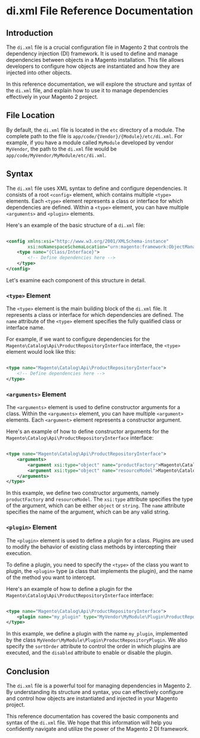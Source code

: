 # di.xml File Reference Documentation

## Introduction

The `di.xml` file is a crucial configuration file in Magento 2 that controls the dependency injection (DI) framework. It
is used to define and manage dependencies between objects in a Magento installation. This file allows developers to
configure how objects are instantiated and how they are injected into other objects.

In this reference documentation, we will explore the structure and syntax of the `di.xml` file, and explain how to use
it to manage dependencies effectively in your Magento 2 project.

## File Location

By default, the `di.xml` file is located in the `etc` directory of a module. The complete path to the file
is `app/code/{Vendor}/{Module}/etc/di.xml`. For example, if you have a module called `MyModule` developed by
vendor `MyVendor`, the path to the `di.xml` file would be `app/code/MyVendor/MyModule/etc/di.xml`.

## Syntax

The `di.xml` file uses XML syntax to define and configure dependencies. It consists of a root `<config>` element, which
contains multiple `<type>` elements. Each `<type>` element represents a class or interface for which dependencies are
defined. Within a `<type>` element, you can have multiple `<arguments>` and `<plugin>` elements.

Here's an example of the basic structure of a `di.xml` file:

```xml

<config xmlns:xsi="http://www.w3.org/2001/XMLSchema-instance"
        xsi:noNamespaceSchemaLocation="urn:magento:framework:ObjectManager/etc/config.xsd">
    <type name="{Class/Interface}">
        <!-- Define dependencies here -->
    </type>
</config>
```

Let's examine each component of this structure in detail.

### `<type>` Element

The `<type>` element is the main building block of the `di.xml` file. It represents a class or interface for which
dependencies are defined. The `name` attribute of the `<type>` element specifies the fully qualified class or interface
name.

For example, if we want to configure dependencies for the `Magento\Catalog\Api\ProductRepositoryInterface` interface,
the `<type>` element would look like this:

```xml

<type name="Magento\Catalog\Api\ProductRepositoryInterface">
    <!-- Define dependencies here -->
</type>
```

### `<arguments>` Element

The `<arguments>` element is used to define constructor arguments for a class. Within the `<arguments>` element, you can
have multiple `<argument>` elements. Each `<argument>` element represents a constructor argument.

Here's an example of how to define constructor arguments for the `Magento\Catalog\Api\ProductRepositoryInterface`
interface:

```xml

<type name="Magento\Catalog\Api\ProductRepositoryInterface">
    <arguments>
        <argument xsi:type="object" name="productFactory">Magento\Catalog\Model\ProductFactory</argument>
        <argument xsi:type="object" name="resourceModel">Magento\Catalog\Model\ResourceModel\Product</argument>
    </arguments>
</type>
```

In this example, we define two constructor arguments, namely `productFactory` and `resourceModel`. The `xsi:type`
attribute specifies the type of the argument, which can be either `object` or `string`. The `name` attribute specifies
the name of the argument, which can be any valid string.

### `<plugin>` Element

The `<plugin>` element is used to define a plugin for a class. Plugins are used to modify the behavior of existing class
methods by intercepting their execution.

To define a plugin, you need to specify the `<type>` of the class you want to plugin, the `<plugin>` type (a class that
implements the plugin), and the name of the method you want to intercept.

Here's an example of how to define a plugin for the `Magento\Catalog\Api\ProductRepositoryInterface` interface:

```xml

<type name="Magento\Catalog\Api\ProductRepositoryInterface">
    <plugin name="my_plugin" type="MyVendor\MyModule\Plugin\ProductRepositoryPlugin" sortOrder="10" disabled="false"/>
</type>
```

In this example, we define a plugin with the name `my_plugin`, implemented by the
class `MyVendor\MyModule\Plugin\ProductRepositoryPlugin`. We also specify the `sortOrder` attribute to control the order
in which plugins are executed, and the `disabled` attribute to enable or disable the plugin.

## Conclusion

The `di.xml` file is a powerful tool for managing dependencies in Magento 2. By understanding its structure and syntax,
you can effectively configure and control how objects are instantiated and injected in your Magento project.

This reference documentation has covered the basic components and syntax of the `di.xml` file. We hope that this
information will help you confidently navigate and utilize the power of the Magento 2 DI framework.
